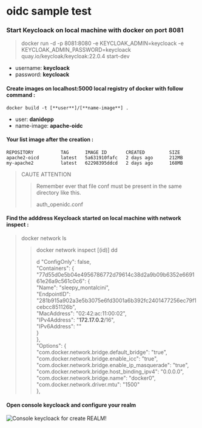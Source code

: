 # oidc sample test 

### Start Keycloack on local machine with docker on port 8081

>  docker run -d -p 8081:8080 -e KEYCLOAK_ADMIN=keycloack -e KEYCLOAK_ADMIN_PASSWORD=keycloack quay.io/keycloak/keycloak:22.0.4 start-dev

* username: **keycloack** 
* password: **keycloack**

#### Create images on localhost:5000 local registry of docker with follow command :

``docker build -t [**user**]/[**name-image**] .``

* user: **danidepp** 
* name-image: **apache-oidc**

#### Your list image after the creation :

``REPOSITORY          TAG      IMAGE ID       CREATED         SIZE`` <br>
``apache2-oicd        latest   5a631910fafc   2 days ago      212MB``<br>
``my-apache2          latest   62298395ddcd   2 days ago      168MB``<br>

> CAUTE ATTENTION
>
>> Remember ever that file conf must be present in the same directory like this.
>>
>> auth_openidc.conf

#### Find the adddress Keycloack started on local machine with network inspect :

> docker network ls
>>   docker network inspect [(id)]
>> dd
>>
>>  d "ConfigOnly": false,<br>
>>        "Containers": {<br>
>>            "77d55d0e5b04e4956786772d79614c38d2a9b09b6352e669161e26a9c561c0c6": {<br>
>>                "Name": "sleepy_montalcini",<br>
>>                "EndpointID": "281b915a902a3e5b3075e6fd3001a6b392fc2401477256ec79f1cebcc851126b",<br>
>>                "MacAddress": "02:42:ac:11:00:02",<br>
>>                "IPv4Address": "**172.17.0.2**/16",<br>
>>                "IPv6Address": ""<br>
>>            }<br>
>>        },<br>
>>        "Options": {<br>
>>            "com.docker.network.bridge.default_bridge": "true",<br>
>>            "com.docker.network.bridge.enable_icc": "true",<br>
>>            "com.docker.network.bridge.enable_ip_masquerade": "true",<br>
>>            "com.docker.network.bridge.host_binding_ipv4": "0.0.0.0",<br>
>>            "com.docker.network.bridge.name": "docker0",<br>
>>            "com.docker.network.driver.mtu": "1500"<br>
>>        },<br>
>> 


#### Open console keycloack and configure your realm 

![Console keycloack for create REALM!](/console.jpg)
